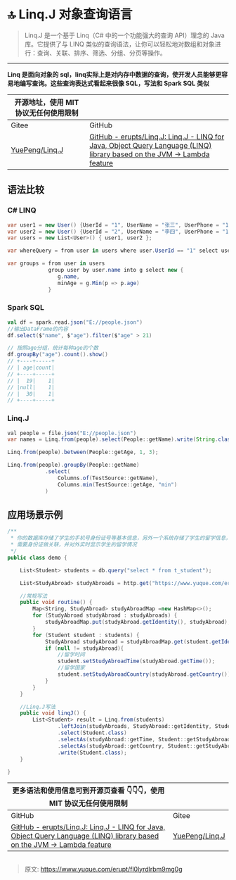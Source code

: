 # 🔝 Linq.J 对象查询语言

> Linq.J 是一个基于 Linq（C# 中的一个功能强大的查询 API）理念的 Java 库。它提供了与 LINQ 类似的查询语法，让你可以轻松地对数组和对象进行：查询、关联、排序、筛选、分组、分页等操作。


---

**Linq 是面向对象的 sql，linq实际上是对内存中数据的查询，使开发人员能够更容易地编写查询。这些查询表达式看起来很像 SQL，写法和 Spark SQL 类似**

| **开源地址，使用 MIT 协议无任何使用限制** |  |
| --- | --- |
| Gitee | GitHub |
| [YuePeng/Linq.J](https://gitee.com/erupt/linq) | [GitHub - erupts/Linq.J: Linq.J - LINQ for Java, Object Query Language (LINQ) library based on the JVM → Lambda feature](https://github.com/erupts/Linq.J) |


## 语法比较

### C# LINQ
```csharp
var user1 = new User() {UserId = "1", UserName = "张三", UserPhone = "1234567997"};
var user2 = new User() {UserId = "2", UserName = "李四", UserPhone = "18335789789"};
var users = new List<User>() { user1, user2 };

var whereQuery = from user in users where user.UserId == "1" select user;

var groups = from user in users
             group user by user.name into g select new {
                g.name,
                minAge = g.Min(p => p.age)
             }
```

### Spark SQL
```scala
val df = spark.read.json("E://people.json")
//输出DataFrame的内容
df.select($"name", $"age").filter($"age" > 21)

// 按照age分组，统计每种age的个数
df.groupBy("age").count().show()
// +----+-----+
// | age|count|
// +----+-----+
// |  19|    1|
// |null|    1|
// |  30|    1|
// +----+-----+
```

### Linq.J
```java
val people = file.json("E://people.json")
var names = Linq.from(people).select(People::getName).write(String.class);

Linq.from(people).between(People::getAge, 1, 3);

Linq.from(people).groupBy(People::getName)
            .select(
                Columns.of(TestSource::getName),
                Columns.min(TestSource::getAge, "min")
            )
```

## 应用场景示例
```csharp
/**
 * 你的数据库存储了学生的手机号身份证号等基本信息，另外一个系统存储了学生的留学信息，
 * 需要身份证做关联，并对外实时显示学生的留学情况
 */
public class demo {

    List<Student> students = db.query("select * from t_student");

    List<StudyAbroad> studyAbroads = http.get("https://www.yuque.com/erupts/xxx.do?identity =xx,xxx,xxxx,xx");

    //常规写法
    public void routine() {
        Map<String, StudyAbroad> studyAbroadMap =new HashMap<>();
        for (StudyAbroad studyAbroad : studyAbroads) {
            studyAbroadMap.put(studyAbroad.getIdentity(), studyAbroad);
        }
        for (Student student : students) {
            StudyAbroad studyAbroad = studyAbroadMap.get(student.getIdentity());
            if (null != studyAbroad){
                //留学时间
                student.setStudyAbroadTime(studyAbroad.getTime());
                //留学国家
                student.setStudyAbroadCountry(studyAbroad.getCountry());
            }
        }
    }

    //Linq.J写法
    public void linqJ() {
        List<Student> result = Linq.from(students)
                .leftJoin(studyAbroads, StudyAbroad::getIdentity, Student::getIdentity)
                .select(Student.class)
                .selectAs(studyAbroad::getTime, Student::getStudyAbroadTime)
                .selectAs(studyAbroad::getCountry, Student::getStudyAbroadCountry)
                .write(Student.class);
    }
    
}


```

| **更多语法和使用信息可到开源页查看 👇👇👇，使用 MIT 协议无任何使用限制** |  |
| --- | --- |
| GitHub | Gitee |
| [GitHub - erupts/Linq.J: Linq.J - LINQ for Java, Object Query Language (LINQ) library based on the JVM → Lambda feature](https://github.com/erupts/Linq.J) | [YuePeng/Linq.J](https://gitee.com/erupt/linq) |


## 



> 原文: <https://www.yuque.com/erupt/fl0lyrdlrbm9mg0g>